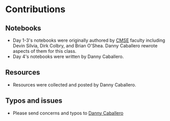 # Contributions

## Notebooks

* Day 1-3's notebooks were originally authored by [CMSE](https://cmse.msu.edu) faculty including Devin Silvia, Dirk Colbry, and Brian O'Shea. Danny Caballero rewrote aspects of them for this class.
* Day 4's notebooks were written by Danny Caballero.

## Resources

* Resources were collected and posted by Danny Caballero.

## Typos and issues

* Please send concerns and typos to [Danny Caballero](mailto:caball14@msu.edu)
